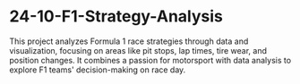 # 24-10-F1-Strategy-Analysis
This project analyzes Formula 1 race strategies through data and visualization, focusing on areas like pit stops, lap times, tire wear, and position changes. It combines a passion for motorsport with data analysis to explore F1 teams' decision-making on race day.

